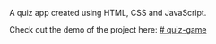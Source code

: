 A quiz app created using HTML, CSS and JavaScript.

Check out the demo of the project here: [# quiz-game](https://natat08.github.io/quiz-game/)
